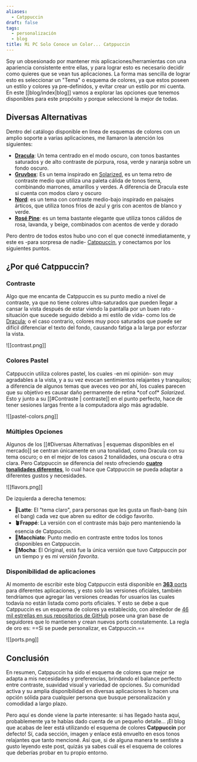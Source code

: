 ```yaml
---
aliases:
  - Catppuccin
draft: false
tags:
  - personalización
  - blog
title: Mi PC Solo Conoce un Color... Catppuccin
---
```


Soy un obsesionado por mantener mis aplicaciones/herramientas con una apariencia consistente entre ellas, y para lograr esto es necesario decidir como quieres que se vean tus aplicaciones. 
La forma mas sencilla de lograr  esto es seleccionar un "Tema" o esquema de colores, ya que estos poseen un estilo y colores ya pre-definidos,  y evitar crear un estilo por mi cuenta.
En este [[blog/index|blog]] vamos a explorar las opciones que tenemos disponibles para este propósito y porque seleccioné la mejor de todas.

## Diversas Alternativas
Dentro del catálogo disponible en linea de esquemas de colores con un amplio soporte a varias aplicaciones, me llamaron la atención los siguientes: 

- [**Dracula**](https://draculatheme.com/): Un tema centrado en el modo oscuro, con tonos bastantes saturados y  de alto contraste de púrpura, rosa, verde y naranja sobre un fondo oscuro.
- [**Gruvbox**](https://github.com/morhetz/gruvbox): Es un tema inspirado en [Solarized](https://ethanschoonover.com/solarized/),  es un tema retro de contraste medio que utiliza una paleta cálida de tonos tierra, combinando marrones, amarillos y verdes. A diferencia de Dracula este si cuenta con modos claro y oscuro
- [**Nord**](https://www.nordtheme.com/):  es un tema con contraste medio-bajo inspirado en paisajes árticos, que utiliza tonos fríos de azul y gris con acentos de blanco y verde.
- [**Rosé Pine**](https://rosepinetheme.com/): es un tema bastante elegante que utiliza tonos cálidos de rosa, lavanda, y beige, combinados con acentos de verde y dorado

Pero dentro de todos estos hubo uno con el que conecté inmediatamente, y este es -para sorpresa de nadie- [Catppuccin](https://catppuccin.com/), y conectamos por los siguientes puntos.

## ¿Por qué Catppuccin?

### Contraste
Algo que me encanta de Catppuccin es su punto medio a nivel de contraste, ya que no tiene colores ultra-saturados que pueden llegar a cansar la vista después de estar viendo la pantalla por un buen rato -situación que sucede seguido debido a mi estilo de vida- como los de [Dracula](https://draculatheme.com/); o el caso contrario, colores muy poco saturados que puede ser difícil diferenciar el texto del fondo, causando fatiga  a la larga por esforzar la vista.

![[contrast.png]]

### Colores Pastel
Catppuccin utiliza colores pastel,  los cuales -en mi opinión- son muy agradables a la vista, y a su vez evocan sentimientos relajantes y tranquilos; a diferencia de algunos temas que aveces veo por ahí, los cuales parecen que su objetivo es causar daño permanente de retina \*cof cof\* *Solarized*.
Esto y junto a su [[#Contraste | contraste]] en el punto perfecto, hace de tener sesiones largas frente a la computadora algo más agradable.

![[pastel-colors.png]]

### Múltiples Opciones
Algunos de los [[#Diversas Alternativas | esquemas disponibles en el mercado]] se centran únicamente en una tonalidad, como Dracula con su tema oscuro; o en el mejor de los casos 2 tonalidades, una oscura o otra clara.
Pero Catppuccin se diferencia del resto ofreciendo [**cuatro tonalidades diferentes**](https://catppuccin.com/palette), lo cual hace que Catppuccin se pueda adaptar a diferentes gustos y necesidades.

![[flavors.png]]

De izquierda a derecha tenemos:
- **🌻Latte**:  El "tema claro", para personas que les gusta un flash-bang (sin el bang) cada vez que abren su editor de código favorito.
- **🪴Frappé**: La versión con el contraste más bajo pero manteniendo la esencia de Catppuccin.
- **🌺Macchiato**: Punto medio en contraste entre todos los tonos disponibles en Catppuccin.
- **🌿Mocha**: El Original, está fue la única versión que tuvo Catppuccin por un tiempo y es *mi versión favorita*.

### Disponibilidad de aplicaciones
Al momento de escribir este blog Catppuccin está disponible en [**363** ports](https://catppuccin.com/ports) para diferentes aplicaciones, y esto solo las versiones oficiales, también tendríamos que agregar las versiones creadas for usuarios las cuales todavía no están listada como ports oficiales.
Y esto se debe a que Catppuccin es un esquema de colores ya establecido, con alrededor de [46 mil estrellas en sus repositorios de GitHub](https://github.com/catppuccin) posee una gran base de seguidores que lo mantienen y crean nuevos ports constatemente.
La regla de oro es: ==Si se puede personalizar, es Catppuccin.==

![[ports.png]]


## Conclusión

En resumen, Catppuccin ha sido el esquema de colores que mejor se adapta a mis necesidades y preferencias, brindando el balance perfecto entre contraste, suavidad visual y variedad de opciones. Su comunidad activa y su amplia disponibilidad en diversas aplicaciones lo hacen una opción sólida para cualquier persona que busque personalización y comodidad a largo plazo.

Pero aquí es donde viene la parte interesante: si has llegado hasta aquí, probablemente ya te habías dado cuenta de un pequeño detalle... ¡El blog que acabas de leer está utilizando el esquema de colores **Catppuccin** por defecto! Sí, cada sección, imagen y enlace está envuelto en esos tonos relajantes que tanto mencioné. Así que, si de alguna manera te sentiste a gusto leyendo este post, quizás ya sabes cuál es el esquema de colores que deberías probar en tu propio entorno. 